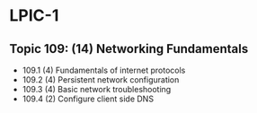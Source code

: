 # LPIC-1

## Topic 109: (14) Networking Fundamentals

 * 109.1 (4) Fundamentals of internet protocols
 * 109.2 (4) Persistent network configuration
 * 109.3 (4) Basic network troubleshooting
 * 109.4 (2) Configure client side DNS


